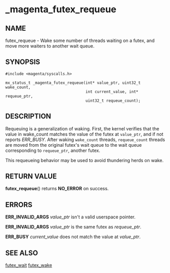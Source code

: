 # _magenta_futex_requeue

## NAME

futex_requeue - Wake some number of threads waiting on a futex, and
move more waiters to another wait queue.

## SYNOPSIS

```
#include <magenta/syscalls.h>

mx_status_t _magenta_futex_requeue(int* value_ptr, uint32_t wake_count,
                                   int current_value, int* requeue_ptr,
                                   uint32_t requeue_count);
```

## DESCRIPTION

Requeuing is a generalization of waking. First, the kernel verifies
that the value in wake_count matches the value of the futex at
`value_ptr`, and if not reports *ERR_BUSY*. After waking `wake_count`
threads, `requeue_count` threads are moved from the original futex's
wait queue to the wait queue corresponding to `requeue_ptr`, another
futex.

This requeueing behavior may be used to avoid thundering herds on wake.

## RETURN VALUE

**futex_requeue**() returns **NO_ERROR** on success.

## ERRORS

**ERR_INVALID_ARGS**  *value_ptr* isn't a valid userspace pointer.

**ERR_INVALID_ARGS**  *value_ptr* is the same futex as *requeue_ptr*.

**ERR_BUSY**  *current_value* does not match the value at *value_ptr*.

## SEE ALSO

[futex_wait](futex_wait.md)
[futex_wake](futex_wake.md)
